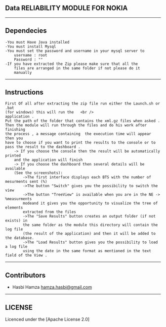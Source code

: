 ## Data RELIABILITY MODULE FOR NOKIA 
---
## Dependecies
	-You must Have Java installed 
	-You must install Mysql 									
	-You must set the password and username in your mysql server to 
		username : root												
		Password : ""											
	-If you have extracted the Zip please make sure that all the 	
	 	files are arranged in the same folder if not please do it	
	  	manually												
---

## Instructions																 
	First Of all after extracting the zip file run either the Launch.sh or .bat 
	(for windows) this will run the   <br />   
	application .				     
	Put the path of the folder that contains the xml.gz files when asked .							
	Then the module will run through the files and do his work after finishing 
	the process , a message containing 	the execution time will appear then you 
	have to choose if you want to print the results to the console or to 	 
	pass the result to the dashboard .													 
		-> If you choose the console then the result will be automatically printed 
		and the application will finish   
		-> If you choose the dashboard then several details will be available 
		(See the screenshots):				 
			->The first interface displays each BTS with the number of mesurments sent (%)			 
			->The button "Switch" gives you the possibility to switch the view 			 
			->The button "TreeView" is available when you are in the NE -> %measurments
			modeand it gives you the opportunity to visualize the tree of elements 
			extracted from the files 			
			->The "Save Results" button creates an output folder (if not exists) in 
			the same folder as the module this directory will contain the log file 
			(the result of the application) and then it will be added to the database.
			->The "Load Results" button gives you the possibility to load a log file
			using the date in the same format as mentioned in the text field of the View .					
---	

## Contributors
- Hasbi Hamza <hamza.hasbi@gmail.com> 

---
## LICENSE

Licenced under the [Apache License 2.0] 

